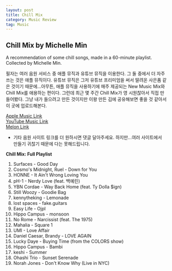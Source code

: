```yaml
---
layout: post
title: Chill Mix
category: Music Review
tag: Music
---
```


## Chill Mix by Michelle Min
A recommendation of some chill songs, made in a 60-minute playlist. Collected by Michelle Min.

필자는 여러 음원 서비스 중 애플 뮤직과 유튜브 뮤직을 이용한다. 그 둘 중에서 더 자주 쓰는 것은 애플 뮤직이다. 유튜브 뮤직은 그저 유튜브 프리미엄을 써서 딸려온 사은품 같은 것이기 때문에...아무튼, 애플 뮤직을 사용하기에 매주 제공되는 New Music Mix와 Chill Mix를 애용하는 편이다. 그런데 최근 몇 주간 Chill Mix가 영 시원찮아서 직접 만들어봤다. 그냥 내가 들으려고 만든 것이지만 이왕 만든 김에 공유해보면 좋을 것 같아서 이 곳에 업로드해본다.  


[Apple Music Link](https://music.apple.com/kr/playlist/chill-mix-by-michelle-min/pl.u-06oxv0zC7G1r3N)  
[YouTube Music Link](https://music.youtube.com/playlist?list=PL11vlqtt87LCe1WvFFSEhd4JqqI2o3a1k)  
[Melon Link](http://kko.to/z5PJmtw0o)  
* 기타 음원 사이트 링크를 더 원하시면 댓글 달아주세요. 하지만...여러 사이트에서 만들기 귀찮기 때문에 다는 못해드립니다.  

**Chill Mix: Full Playlist**  

1. Surfaces - Good Day  
2. Cosmo's Midnight, Ruel - Down for You  
3. HONNE - It Ain't Wrong Loving You  
4. pH-1 - Nerdy Love (feat. 백예린)  
5. YBN Cordae - Way Back Home (feat. Ty Dolla $ign)  
6. Still Woozy - Goodie Bag  
7. kennytheking - Lemonade
8. lost spaces - fake.guitars  
9. Easy Life - Ojpl  
10. Hippo Campus - monsoon  
11. No Rome - Narcissist (feat. The 1975)  
12. Mahalia - Square 1  
13. UMI - Love Affair  
14. Daniel Caesar, Brandy - LOVE AGAIN  
15. Lucky Daye - Buying Time (from the COLORS show)  
16. Hippo Campus - Bambi  
17. keshi - Summer  
18. Ohashi Trio - Sunset Serenade  
19. Norah Jones - Don't Know Why (Live in NYC)  
